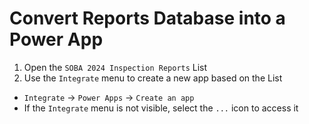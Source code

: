 # Convert Reports Database into a Power App

1. Open the `SOBA 2024 Inspection Reports` List
2. Use the `Integrate` menu to create a new app based on the List
  - `Integrate` → `Power Apps` → `Create an app`
  - If the `Integrate` menu is not visible, select the `...` icon to access it
